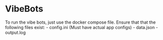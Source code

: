 # VibeBots
To run the vibe bots, just use the docker compose file. 
Ensure that that the following files exist:
    - config.ini (Must have actual app configs)
    - data.json
    - output.log